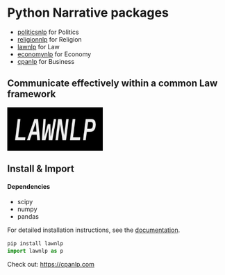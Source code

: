 # Python Narrative packages
- [politicsnlp](https://pypi.org/project/politicsnlp/) for Politics
- [religionnlp](https://pypi.org/project/religionnlp/) for Religion
- [lawnlp](https://pypi.org/project/lawnlp/) for Law
- [economynlp](https://pypi.org/project/economynlp/) for Economy
- [cpanlp](https://pypi.org/project/cpanlp/) for Business
## Communicate effectively within a common Law framework
  
<img src="https://raw.githubusercontent.com/python-narrative/lawnlp/main/law.jpg" width = "220" height = "100" alt="logo" align=center />

## Install & Import
#### Dependencies
- scipy 
- numpy
- pandas
  
For detailed installation instructions, see the
[documentation](https://cpanlp.com/documentation).
```python
pip install lawnlp
import lawnlp as p
```


Check out: https://cpanlp.com